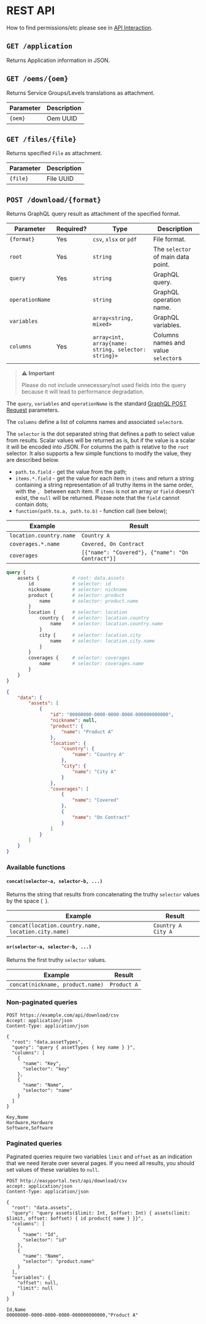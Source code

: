 # REST API

How to find permissions/etc please see in [API Interaction](./API-Interaction.md).


## `GET /application`

Returns Application information in JSON.


## `GET /oems/{oem}`

Returns Service Groups/Levels translations as attachment.

| Parameter | Description |
|-----------|-------------|
| `{oem}`   | Oem UUID    |


## `GET /files/{file}`

Returns specified `File` as attachment.

| Parameter | Description |
|-----------|-------------|
| `{file}`  | File UUID   |


## `POST /download/{format}`

Returns GraphQL query result as attachment of the specified format.

| Parameter       | Required? | Type                                                | Description                         |
|-----------------|-----------|-----------------------------------------------------|-------------------------------------|
| `{format}`      | Yes       | `csv`, `xlsx` or `pdf`                              | File format.                        |
| `root`          | Yes       | `string`                                            | The `selector` of main data point.  |
| `query`         | Yes       | `string`                                            | GraphQL query.                      |
| `operationName` |           | `string`                                            | GraphQL operation name.             |
| `variables`     |           | `array<string, mixed>`                              | GraphQL variables.                  |
| `columns`       | Yes       | `array<int, array{name: string, selector: string}>` | Columns names and value `selector`s |

> ⚠ **Important**
>
> Please do not include unnecessary/not used fields into the query because it will lead to performance degradation.

The `query`, `variables` and `operationName` is the standard [GraphQL POST Request](https://graphql.org/learn/serving-over-http/#post-request) parameters.

The `columns` define a list of columns names and associated `selector`s.

The `selector` is the dot separated string that defines a path to select value from results. Scalar values will be returned as is, but if the value is a scalar it will be encoded into JSON. For columns the path is relative to the `root` selector. It also supports a few simple functions to modify the value, they are described below.

- `path.to.field` - get the value from the path;
- `items.*.field` - get the value for each item in `items` and return a string containing a string representation of all truthy items in the same order, with the `, ` between each item. If `items` is not an array or `field` doesn't exist, the `null` will be returned. Please note that the `field` cannot contain dots;
- `function(path.to.a, path.to.b)` - function call (see below);

| Example                 | Result                                           |
|-------------------------|--------------------------------------------------|
| `location.country.name` | `Country A`                                      |
| `coverages.*.name`      | `Covered, On Contract`                           |
| `coverages`             | `[{"name": "Covered"}, {"name": "On Contract"}]` |

```graphql
query {
    assets {            # root: data.assets
        id              # selector: id
        nickname        # selector: nickname
        product {       # selector: product
            name        # selector: product.name
        }
        location {      # selector: location
            country {   # selector: location.country
                name    # selector: location.country.name
            }
            city {      # selector: location.city
                name    # selector: location.city.name
            }
        }
        coverages {     # selector: coverages
            name        # selector: coverages.name
        }
    }
}
```

```json
{
    "data": {
        "assets": [
            {
                "id": "00000000-0000-0000-0000-000000000000",
                "nickname": null,
                "product": {
                    "name": "Product A"
                },
                "location": {
                    "country": {
                        "name": "Country A"
                    },
                    "city": {
                        "name": "City A"
                    }
                },
                "coverages": [
                    {
                        "name": "Covered"
                    },
                    {
                        "name": "On Contract"
                    }
                ]
            }
        ]
    }
}
```


### Available functions


#### `concat(selector-a, selector-b, ...)`

Returns the string that results from concatenating the truthy `selector` values by the space (` `).

| Example                                             | Result             |
|-----------------------------------------------------|--------------------|
| `concat(location.country.name, location.city.name)` | `Country A City A` |


#### `or(selector-a, selector-b, ...)`

Returns the first truthy `selector` values.

| Example                          | Result      |
|----------------------------------|-------------|
| `concat(nickname, product.name)` | `Product A` |


### Non-paginated queries

```http request
POST https://example.com/api/download/csv
Accept: application/json
Content-Type: application/json

{
  "root": "data.assetTypes",
  "query": "query { assetTypes { key name } }",
  "columns": [
    {
      "name": "Key",
      "selector": "key"
    },
    {
      "name": "Name",
      "selector": "name"
    }
  ]
}
```

```csv
Key,Name
Hardware,Hardware
Software,Software
```


### Paginated queries

Paginated queries require two variables `limit` and `offset` as an indication that we need iterate over several pages. If you need all results, you should set values of these variables to `null`.

```http request
POST http://easyportal.test/api/download/csv
accept: application/json
Content-Type: application/json

{
  "root": "data.assets",
  "query": "query assets($limit: Int, $offset: Int) { assets(limit: $limit, offset: $offset) { id product{ name } }}",
  "columns": [
    {
      "name": "Id",
      "selector": "id"
    },
    {
      "name": "Name",
      "selector": "product.name"
    }
  ],
  "variables": {
    "offset": null,
    "limit": null
  }
}
```

```csv
Id,Name
00000000-0000-0000-0000-000000000000,"Product A"
```
